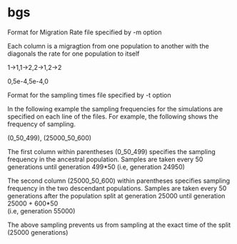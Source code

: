 bgs
===
Format for Migration Rate file specified by -m option

Each column is a migragtion from one population to another with the diagonals the
rate for one population to itself

1->1,1->2,2->1,2->2

0,5e-4,5e-4,0

Format for the sampling times file specified by -t option

In the following example the sampling frequencies for the simulations are specified on each line of the
files. For example, the following shows the frequency of sampling.

(0_50_499), (25000_50_600)

The first column within parentheses (0_50_499) specifies the sampling frequency in the ancestral population.
Samples are taken every 50 generations until generation 499*50 (i.e, generation 24950)

The second column (25000_50_600) within parentheses specifies sampling frequency in the two descendant populations.
Samples are taken every 50 generations after the population split at generation 25000 until generation 25000 + 600*50  
(i.e, generation 55000)

The above sampling prevents us from sampling at the exact time of the split (25000 generations)

